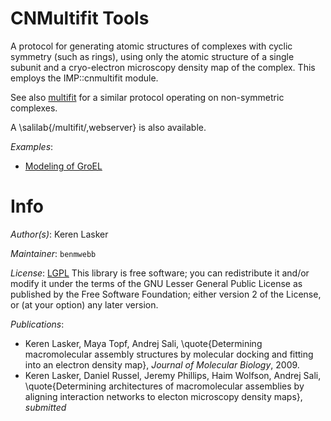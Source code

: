 # CNMultifit Tools

A protocol for generating atomic structures of complexes with cyclic symmetry
(such as rings), using only the atomic structure of a single subunit and
a cryo-electron microscopy density map of the complex. This employs the
IMP::cnmultifit module.

See also [multifit](../multifit_tools/) for a similar protocol
operating on non-symmetric complexes.

A \salilab{/multifit/,webserver} is also available.

_Examples_:
 - [Modeling of GroEL](../tutorial/cnmultifit_groel.html)

# Info

_Author(s)_: Keren Lasker

_Maintainer_: `benmwebb`

_License_: [LGPL](http://www.gnu.org/licenses/old-licenses/lgpl-2.1.html)
This library is free software; you can redistribute it and/or
modify it under the terms of the GNU Lesser General Public
License as published by the Free Software Foundation; either
version 2 of the License, or (at your option) any later version.

_Publications_:
 - Keren Lasker, Maya Topf, Andrej Sali, \quote{Determining macromolecular assembly structures by molecular docking and fitting into an electron density map}, <em>Journal of Molecular Biology</em>, 2009.
 - Keren Lasker, Daniel Russel, Jeremy Phillips, Haim Wolfson, Andrej Sali, \quote{Determining architectures of macromolecular assemblies by aligning interaction networks to electon microscopy density maps}, <em>submitted</em>
